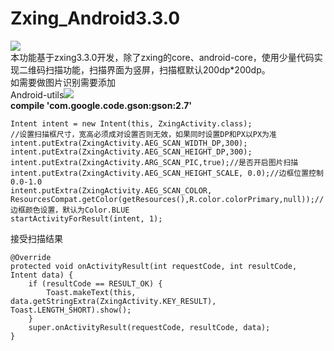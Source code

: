 # Zxing_Android3.3.0
[![](https://jitpack.io/v/github2136/Zxing_Android3.3.0.svg)](https://jitpack.io/#github2136/Zxing_Android3.3.0)  
本功能基于zxing3.3.0开发，除了zxing的core、android-core，使用少量代码实现二维码扫描功能，扫描界面为竖屏，扫描框默认200dp*200dp。  
如需要做图片识别需要添加  
Android-utils[![](https://jitpack.io/v/github2136/Android-utils.svg)](https://jitpack.io/#github2136/Android-utils)  
**compile 'com.google.code.gson:gson:2.7'**  
```
Intent intent = new Intent(this, ZxingActivity.class);
//设置扫描框尺寸，宽高必须成对设置否则无效，如果同时设置DP和PX以PX为准
intent.putExtra(ZxingActivity.AEG_SCAN_WIDTH_DP,300);
intent.putExtra(ZxingActivity.AEG_SCAN_HEIGHT_DP,300);
intent.putExtra(ZxingActivity.ARG_SCAN_PIC,true);//是否开启图片扫描
intent.putExtra(ZxingActivity.AEG_SCAN_HEIGHT_SCALE, 0.0);//边框位置控制0.0-1.0
intent.putExtra(ZxingActivity.AEG_SCAN_COLOR, ResourcesCompat.getColor(getResources(),R.color.colorPrimary,null));//边框颜色设置，默认为Color.BLUE
startActivityForResult(intent, 1);

```
接受扫描结果
```
@Override
protected void onActivityResult(int requestCode, int resultCode, Intent data) {
    if (resultCode == RESULT_OK) {
        Toast.makeText(this, data.getStringExtra(ZxingActivity.KEY_RESULT), Toast.LENGTH_SHORT).show();
    }
    super.onActivityResult(requestCode, resultCode, data);
}
```
